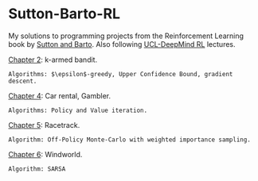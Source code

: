# Sutton-Barto-RL
My solutions to programming projects from the Reinforcement Learning book by [Sutton and Barto](http://incompleteideas.net/book/the-book-2nd.html). Also following [UCL-DeepMind RL](https://youtube.com/playlist?list=PLqYmG7hTraZDVH599EItlEWsUOsJbAodm&si=wiYHlUD98ZUMXGg6) lectures.

[Chapter 2](https://github.com/baur-mukhamet/Sutton-Barto-RL/tree/main/chapter_2): k-armed bandit. 
    
    Algorithms: $\epsilon$-greedy, Upper Confidence Bound, gradient descent.

[Chapter 4](https://github.com/baur-mukhamet/Sutton-Barto-RL/tree/main/chapter_4): Car rental, Gambler. 
    
    Algorithms: Policy and Value iteration.

[Chapter 5](https://github.com/baur-mukhamet/Sutton-Barto-RL/tree/main/chapter_5/racetrack): Racetrack.

    Algorithm: Off-Policy Monte-Carlo with weighted importance sampling.

[Chapter 6](https://github.com/baur-mukhamet/Sutton-Barto-RL/tree/main/chapter_6): Windworld.

    Algorithm: SARSA


